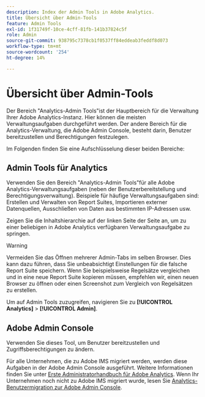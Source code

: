 ```yaml
---
description: Index der Admin Tools in Adobe Analytics.
title: Übersicht über Admin-Tools
feature: Admin Tools
exl-id: 1f31749f-10ce-4cff-81fb-141b37824c5f
role: Admin
source-git-commit: 938795c7378cb1f0537ff84eddeab3feddf8d073
workflow-type: tm+mt
source-wordcount: '254'
ht-degree: 14%

---
```


# Übersicht über Admin-Tools

Der Bereich &quot;Analytics-Admin Tools&quot;ist der Hauptbereich für die Verwaltung Ihrer Adobe Analytics-Instanz. Hier können die meisten Verwaltungsaufgaben durchgeführt werden. Der andere Bereich für die Analytics-Verwaltung, die Adobe Admin Console, besteht darin, Benutzer bereitzustellen und Berechtigungen festzulegen.

Im Folgenden finden Sie eine Aufschlüsselung dieser beiden Bereiche:

## Admin Tools für Analytics

Verwenden Sie den Bereich &quot;Analytics-Admin Tools&quot;für alle Adobe Analytics-Verwaltungsaufgaben (neben der Benutzerbereitstellung und Berechtigungsverwaltung). Beispiele für häufige Verwaltungsaufgaben sind: Erstellen und Verwalten von Report Suites, Importieren externer Datenquellen, Ausschließen von Daten aus bestimmten IP-Adressen usw.

Zeigen Sie die Inhaltshierarchie auf der linken Seite der Seite an, um zu einer beliebigen in Adobe Analytics verfügbaren Verwaltungsaufgabe zu springen.

>[!WARNING]
>
>Vermeiden Sie das Öffnen mehrerer Admin-Tabs im selben Browser. Dies kann dazu führen, dass Sie unbeabsichtigt Einstellungen für die falsche Report Suite speichern. Wenn Sie beispielsweise Regelsätze vergleichen und in eine neue Report Suite kopieren müssen, empfehlen wir, einen neuen Browser zu öffnen oder einen Screenshot zum Vergleich von Regelsätzen zu erstellen.

Um auf Admin Tools zuzugreifen, navigieren Sie zu **[!UICONTROL Analytics]** > **[!UICONTROL Admin]**.

## Adobe Admin Console

Verwenden Sie dieses Tool, um Benutzer bereitzustellen und Zugriffsberechtigungen zu ändern.

Für alle Unternehmen, die zu Adobe IMS migriert werden, werden diese Aufgaben in der Adobe Admin Console ausgeführt. Weitere Informationen finden Sie unter [Erste Administratorhandbuch für Adobe Analytics](/help/admin/admin-console/first-admin-guide.md). Wenn Ihr Unternehmen noch nicht zu Adobe IMS migriert wurde, lesen Sie [Analytics-Benutzermigration zur Adobe Admin Console](/help/admin/admin/user-management2/user-migration/c-migration-tool.md).



